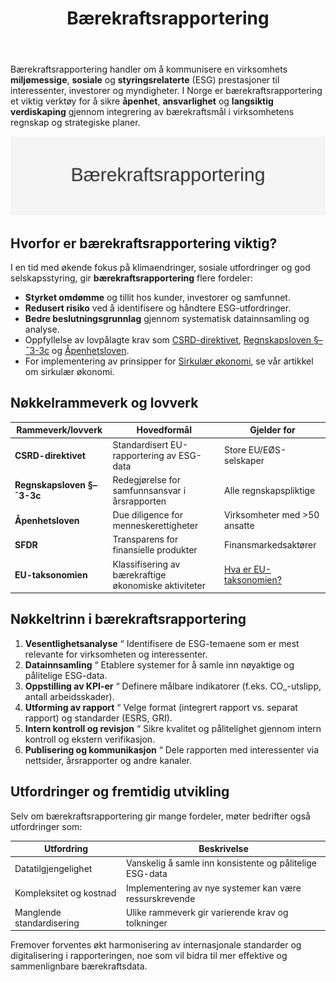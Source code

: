 ﻿---
title: "Bærekraftsrapportering"
seoTitle: "Bærekraftsrapportering | Krav, rammeverk og beste praksis"
description: "Bærekraftsrapportering kommuniserer virksomhetens miljømessige, sosiale og styringsrelaterte prestasjoner. Denne guiden går gjennom krav, rammeverk som CSRD og EU-taksonomien, og hvordan du etablerer gode prosesser og KPI-er."
summary: "Kort guide til bærekraftsrapportering: krav, rammeverk (CSRD) og praktisk gjennomføring."
---

Bærekraftsrapportering handler om å kommunisere en virksomhets **miljømessige**, **sosiale** og **styringsrelaterte** (ESG) prestasjoner til interessenter, investorer og myndigheter. I Norge er bærekraftsrapportering et viktig verktøy for å sikre **åpenhet**, **ansvarlighet** og **langsiktig verdiskaping** gjennom integrering av bærekraftsmål i virksomhetens regnskap og strategiske planer.

![Bærekraftsrapportering](baerekraftsrapportering-image.svg)

## Hvorfor er bærekraftsrapportering viktig?

I en tid med økende fokus på klimaendringer, sosiale utfordringer og god selskapsstyring, gir **bærekraftsrapportering** flere fordeler:

* **Styrket omdømme** og tillit hos kunder, investorer og samfunnet.
* **Redusert risiko** ved å identifisere og håndtere ESG-utfordringer.
* **Bedre beslutningsgrunnlag** gjennom systematisk datainnsamling og analyse.
* Oppfyllelse av lovpålagte krav som [CSRD-direktivet](/blogs/regnskap/hva-er-csrd "Hva er CSRD? Corporate Sustainability Reporting Directive - Komplett Guide"), [Regnskapsloven §–¯3-3c](/blogs/regnskap/hva-er-opplysningsplikt "Hva er Opplysningsplikt? Guide til Regnskapsloven §–¯3-3c og samfunnsansvar") og [Åpenhetsloven](/blogs/regnskap/hva-er-opplysningsplikt "Hva er Opplysningsplikt? Guide til Åpenhetsloven og due diligence").
* For implementering av prinsipper for [Sirkulær økonomi](/blogs/regnskap/sirkulaer-okonomi "Sirkulær økonomi i Regnskap: En Guide til Sirkulær økonomi og Regnskapspraksis"), se vår artikkel om sirkulær økonomi.

## Nøkkelrammeverk og lovverk

| Rammeverk/lovverk                      | Hovedformål                                     | Gjelder for                 |
|----------------------------------------|--------------------------------------------------|-----------------------------|
| **CSRD-direktivet**                    | Standardisert EU-rapportering av ESG-data        | Store EU/EØS-selskaper      |
| **Regnskapsloven §–¯3-3c**              | Redegjørelse for samfunnsansvar i årsrapporten   | Alle regnskapspliktige      |
| **Åpenhetsloven**                      | Due diligence for menneskerettigheter            | Virksomheter med >50 ansatte|
| **SFDR**                               | Transparens for finansielle produkter            | Finansmarkedsaktører        |
| **EU-taksonomien**                     | Klassifisering av bærekraftige økonomiske aktiviteter | [Hva er EU-taksonomien?](/blogs/regnskap/hva-er-eu-taksonomien "EU-taksonomien: Klassifiseringssystem for Bærekraftige Aktiviteter") |

## Nøkkeltrinn i bærekraftsrapportering

1. **Vesentlighetsanalyse** “ Identifisere de ESG-temaene som er mest relevante for virksomheten og interessenter.
2. **Datainnsamling** “ Etablere systemer for å samle inn nøyaktige og pålitelige ESG-data.
3. **Oppstilling av KPI-er** “ Definere målbare indikatorer (f.eks. CO‚‚-utslipp, antall arbeidsskader).
4. **Utforming av rapport** “ Velge format (integrert rapport vs. separat rapport) og standarder (ESRS, GRI).
5. **Intern kontroll og revisjon** “ Sikre kvalitet og pålitelighet gjennom intern kontroll og ekstern verifikasjon.
6. **Publisering og kommunikasjon** “ Dele rapporten med interessenter via nettsider, årsrapporter og andre kanaler.

## Utfordringer og fremtidig utvikling

Selv om bærekraftsrapportering gir mange fordeler, møter bedrifter også utfordringer som:

| Utfordring                  | Beskrivelse                                                |
|-----------------------------|------------------------------------------------------------|
| Datatilgjengelighet         | Vanskelig å samle inn konsistente og pålitelige ESG-data   |
| Kompleksitet og kostnad     | Implementering av nye systemer kan være ressurskrevende    |
| Manglende standardisering   | Ulike rammeverk gir varierende krav og tolkninger          |

Fremover forventes økt harmonisering av internasjonale standarder og digitalisering i rapporteringen, noe som vil bidra til mer effektive og sammenlignbare bærekraftsdata.











